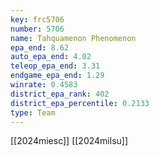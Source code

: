 ```yaml
---
key: frc5706
number: 5706
name: Tahquamenon Phenomenon
epa_end: 8.62
auto_epa_end: 4.02
teleop_epa_end: 3.31
endgame_epa_end: 1.29
winrate: 0.4583
district_epa_rank: 402
district_epa_percentile: 0.2133
type: Team
---
```

[[2024miesc]]
[[2024milsu]]

